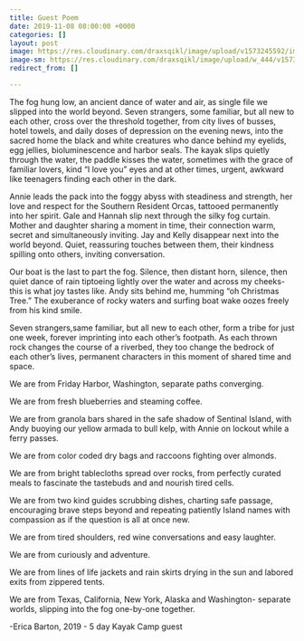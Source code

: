 ```yaml
---
title: Guest Poem
date: 2019-11-08 08:00:00 +0000
categories: []
layout: post
image: https://res.cloudinary.com/draxsqikl/image/upload/v1573245592/image1_rdfhow.jpg
image-sm: https://res.cloudinary.com/draxsqikl/image/upload/w_444/v1573245592/image1_rdfhow.jpg
redirect_from: []

---
```

The fog hung low, an ancient dance of water and air, as single file we slipped into the world beyond. Seven strangers, some familiar, but all new to each other, cross over the threshold together, from city lives of busses, hotel towels, and daily doses of depression on the evening news, into the sacred home the black and white creatures who dance behind my eyelids, egg jellies, bioluminescence and harbor seals. The kayak slips quietly through the water, the paddle kisses the water, sometimes with the grace of familiar lovers, kind “I love you” eyes and at other times, urgent, awkward like teenagers finding each other in the dark.

Annie leads the pack into the foggy abyss with steadiness and strength, her love and respect for the Southern Resident Orcas, tattooed permanently into her spirit. Gale and Hannah slip next through the silky fog curtain. Mother and daughter sharing a moment in time, their connection warm, secret and simultaneously inviting. Jay and Kelly disappear next into the world beyond. Quiet, reassuring touches between them, their kindness spilling onto others, inviting conversation.

Our boat is the last to part the fog. Silence, then distant horn, silence, then quiet dance of rain tiptoeing lightly over the water and across my cheeks- this is what joy tastes like. Andy sits behind me, humming “oh Christmas Tree.” The exuberance of rocky waters and surfing boat wake oozes freely from his kind smile.

Seven strangers,same familiar, but all new to each other, form a tribe for just one week, forever imprinting into each other’s footpath. As each thrown rock changes the course of a riverbed, they too change the bedrock of each other’s lives, permanent characters in this moment of shared time and space.

We are from Friday Harbor, Washington, separate paths converging.

We are from fresh blueberries and steaming coffee.

We are from granola bars shared in the safe shadow of Sentinal Island, with Andy buoying our yellow armada to bull kelp, with Annie on lockout while a ferry passes.

We are from color coded dry bags and raccoons fighting over almonds.

We are from bright tablecloths spread over rocks, from perfectly curated meals to fascinate the tastebuds and and nourish tired cells.

We are from two kind guides scrubbing dishes, charting safe passage, encouraging brave steps beyond and repeating patiently Island names with compassion as if the question is all at once new.

We are from tired shoulders, red wine conversations and easy laughter.

We are from curiously and adventure.

We are from lines of life jackets and rain skirts drying in the sun and labored exits from zippered tents.

We are from Texas, California, New York, Alaska and Washington- separate worlds, slipping into the fog one-by-one together.

\-Erica Barton, 2019 - 5 day Kayak Camp guest
